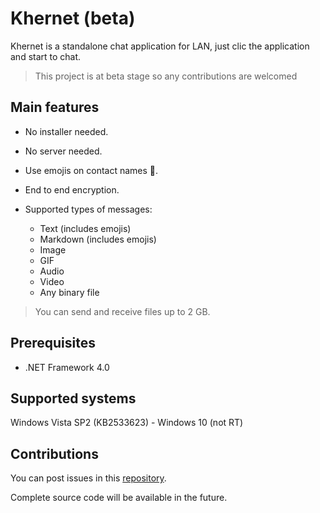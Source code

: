 # **Khernet** (beta)

Khernet is a standalone chat application for LAN, just clic the application and start to chat.

> This project is at beta stage so any contributions are welcomed

## Main features

- No installer needed.
- No server needed.
- Use emojis on contact names 🙂.
- End to end encryption.
- Supported types of messages:

  - Text (includes emojis)
  - Markdown (includes emojis)
  - Image
  - GIF
  - Audio
  - Video
  - Any binary file

> You can send and receive files up to 2 GB.


## Prerequisites

- .NET Framework 4.0

## Supported systems
Windows Vista SP2 (KB2533623) - Windows 10 (not RT)

## Contributions

You can post issues in this [repository](https://github.com/lemalcs/Khernet-issues/issues).

Complete source code will be available in the future.
